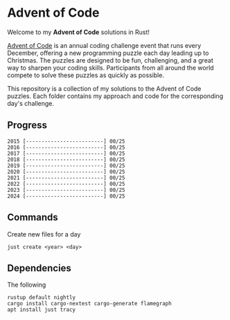 # Advent of Code

Welcome to my **Advent of Code** solutions in Rust!

[Advent of Code](https://adventofcode.com/) is an annual coding challenge event that runs every December, offering a new programming puzzle each day leading up to Christmas. The puzzles are designed to be fun, challenging, and a great way to sharpen your coding skills. Participants from all around the world compete to solve these puzzles as quickly as possible.

This repository is a collection of my solutions to the Advent of Code puzzles. Each folder contains my approach and code for the corresponding day's challenge.

## Progress

```shell
2015 [-------------------------] 00/25
2016 [-------------------------] 00/25
2017 [-------------------------] 00/25
2018 [-------------------------] 00/25
2019 [-------------------------] 00/25
2020 [-------------------------] 00/25
2021 [-------------------------] 00/25
2022 [-------------------------] 00/25
2023 [-------------------------] 00/25
2024 [-------------------------] 00/25
```

## Commands

Create new files for a day

```shell
just create <year> <day>
```

## Dependencies

The following

```shell
rustup default nightly
cargo install cargo-nextest cargo-generate flamegraph
apt install just tracy
```

[cargo-flamegraph]: https://github.com/flamegraph-rs/flamegraph
[tracing_tracy]: https://docs.rs/tracing-tracy/0.10.4/tracing_tracy/index.html
[tracy]: https://github.com/wolfpld/tracy
[divan]: https://github.com/nvzqz/divan
[divan-announcement]: https://nikolaivazquez.com/blog/divan/
[divan:compared-to-criterion]: https://nikolaivazquez.com/blog/divan/#compared-to-criterion
[cargo-nextest]: https://nexte.st/
[cargo-nextest-execution-model]: https://nexte.st/book/how-it-works.html
[tracing]: https://docs.rs/tracing/0.1.40/tracing/index.html
